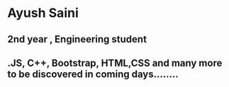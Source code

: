 # Ayush Saini

## 2nd year , Engineering student

## .JS, C++, Bootstrap, HTML,CSS and many more to be discovered in coming days........
